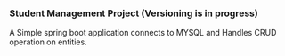 
### Student Management Project (Versioning is in progress)

A Simple spring boot application connects to MYSQL and Handles CRUD operation on entities.


